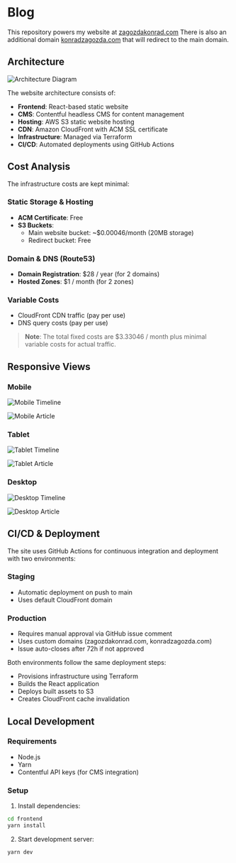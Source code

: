 # Blog

This repository powers my website at [zagozdakonrad.com](https://zagozdakonrad.com) There is also an additional domain [konradzagozda.com](https://konradzagozda.com) that will redirect to the main domain.

## Architecture

![Architecture Diagram](docs/images/architecture.png)

The website architecture consists of:

- **Frontend**: React-based static website
- **CMS**: Contentful headless CMS for content management
- **Hosting**: AWS S3 static website hosting
- **CDN**: Amazon CloudFront with ACM SSL certificate
- **Infrastructure**: Managed via Terraform
- **CI/CD**: Automated deployments using GitHub Actions

## Cost Analysis

The infrastructure costs are kept minimal:

### Static Storage & Hosting

- **ACM Certificate**: Free
- **S3 Buckets**:
  - Main website bucket: ~$0.00046/month (20MB storage)
  - Redirect bucket: Free

### Domain & DNS (Route53)

- **Domain Registration**: $28 / year (for 2 domains)
- **Hosted Zones**: $1 / month (for 2 zones)

### Variable Costs

- CloudFront CDN traffic (pay per use)
- DNS query costs (pay per use)

> **Note**: The total fixed costs are $3.33046 / month plus minimal variable costs for actual traffic.

## Responsive Views

### Mobile

![Mobile Timeline](docs/images/mobile_timeline.png)

![Mobile Article](docs/images/mobile_article.png)

### Tablet

![Tablet Timeline](docs/images/tablet_timeline.png)

![Tablet Article](docs/images/tablet_article.png)

### Desktop

![Desktop Timeline](docs/images/desktop_timeline.png)

![Desktop Article](docs/images/desktop_article.png)

## CI/CD & Deployment

The site uses GitHub Actions for continuous integration and deployment with two environments:

### Staging

- Automatic deployment on push to main
- Uses default CloudFront domain

### Production

- Requires manual approval via GitHub issue comment
- Uses custom domains (zagozdakonrad.com, konradzagozda.com)
- Issue auto-closes after 72h if not approved

Both environments follow the same deployment steps:

- Provisions infrastructure using Terraform
- Builds the React application
- Deploys built assets to S3
- Creates CloudFront cache invalidation

## Local Development

### Requirements

- Node.js
- Yarn
- Contentful API keys (for CMS integration)

### Setup

1. Install dependencies:

```bash
cd frontend
yarn install
```

2. Start development server:

```bash
yarn dev
```
